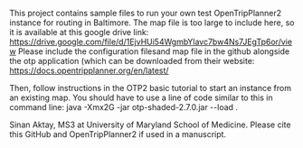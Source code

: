 This project contains sample files to run your own test OpenTripPlanner2 instance for routing in Baltimore.
The map file is too large to include here, so it is available at this google drive link:
https://drive.google.com/file/d/1EjvHUi54WgmbYlavc7bw4Ns7JEgTp6or/view
Please include the configuration filesand map file in the github alongside the otp application (which can be downloaded from their website: 
https://docs.opentripplanner.org/en/latest/

Then, follow instructions in the OTP2 basic tutorial to start an instance from an existing map. You should have to use a line of code similar to this in command line:
java -Xmx2G -jar otp-shaded-2.7.0.jar --load .

Sinan Aktay, MS3 at University of Maryland School of Medicine. Please cite this GitHub and OpenTripPlanner2 if used in a manuscript.
